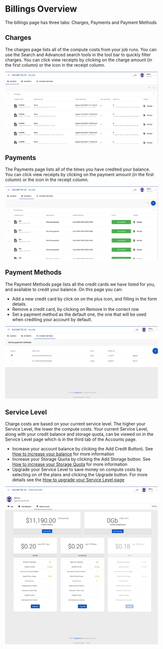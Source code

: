 <!-- TODO: by DB -->

# Billings Overview

The billings page has three tabs: Charges, Payments and Payment Methods

## Charges
The charges page lists all of the compute costs from your job runs. You can use the Search and Advanced search tools in the tool bar to quickly filter charges. You can click view receipts by clicking on the charge amount (in the first column) or the icon in the receipt column.

![Exabyte Registration Form](../images/Charges.png "Charges")

## Payments
The Payments page lists all of the times you have credited your balance. You can click view receipts by clicking on the payment amount (in the first column) or the icon in the receipt column.

![Exabyte Registration Form](../images/Payments.png "Payments")

## Payment Methods
The Payment Methods page lists all the credit cards we have listed for you, and available to credit your balance. On this page you can:

+ Add a new credit card by click on on the plus icon, and filling in the form details.
+ Remove a credit card, by clicking on Remove in the correct row
+ Set a payment method as the default one, the one that will be used when crediting your account by default.

![Exabyte Registration Form](../images/PaymentMethods.png "PaymentMethods")

## Service Level
Charge costs are based on your current service level. The higher your Service Level, the lower the compute costs. Your current Service Level, along with your credit balance and storage quota, can be viewed on in the Service Level page which is in the third tab of the Accounts page.

- Increase your account balance by clicking the Add Credit Button). See [How to increase your balance](/billing/billing-and-payments.md) for more information
- Increase your Storage Quota by clicking the Add Storage button. See [How to increase your Storage Quota](/billing/storage-and-pricing.md) for more information
- Upgrade your Service Level to save money on compute costs by selecting on of the plans and clicking the Upgrade button. For more details see the [How to upgrade your Service Level page](/billing/pricing-and-service-levels.md)

![Exabyte Registration Form](../images/UserServiceLevel.png "ServiceLevel")
